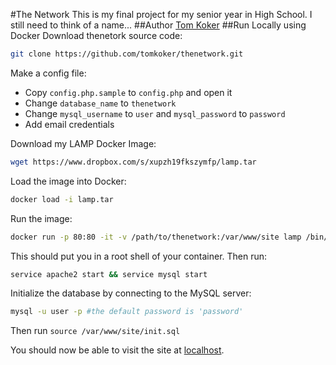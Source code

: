 #The Network
This is my final project for my senior year in High School. I still need to think of a name...
##Author
[Tom Koker](http://tomkoker.com)
##Run Locally using Docker
Download thenetork source code:
```bash
git clone https://github.com/tomkoker/thenetwork.git
```

Make a config file:
 - Copy `config.php.sample` to `config.php` and open it
 - Change `database_name` to `thenetwork`
 - Change `mysql_username` to `user` and `mysql_password` to `password`
 - Add email credentials

Download my LAMP Docker Image:
```bash
wget https://www.dropbox.com/s/xupzh19fkszymfp/lamp.tar
```

Load the image into Docker:
```bash
docker load -i lamp.tar
```

Run the image:
```bash
docker run -p 80:80 -it -v /path/to/thenetwork:/var/www/site lamp /bin/bash
```
This should put you in a root shell of your container. Then run:
```bash
service apache2 start && service mysql start
```
Initialize the database by connecting to the MySQL server:
```bash
mysql -u user -p #the default password is 'password'
```
Then run `source /var/www/site/init.sql`

You should now be able to visit the site at [localhost](http://localhost).